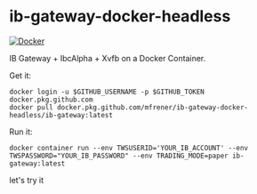 # ib-gateway-docker-headless

[![Docker](https://github.com/mfrener/ib-gateway-docker-headless/actions/workflows/docker-publish.yml/badge.svg)](https://github.com/mfrener/ib-gateway-docker-headless/actions/workflows/docker-publish.yml)

IB Gateway + IbcAlpha + Xvfb on a Docker Container.

Get it:
```
docker login -u $GITHUB_USERNAME -p $GITHUB_TOKEN docker.pkg.github.com
docker pull docker.pkg.github.com/mfrener/ib-gateway-docker-headless/ib-gateway:latest
```

Run it:
```
docker container run --env TWSUSERID='YOUR_IB_ACCOUNT' --env TWSPASSWORD="YOUR_IB_PASSWORD" --env TRADING_MODE=paper ib-gateway:latest
```

let's try it
